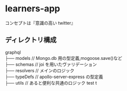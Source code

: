 # learners-app

コンセプトは『意識の高い twitter』

## ディレクトリ構成

graphql  
├── models // Mongo.db 用の型定義,mogoose.save()など  
├── schemas // joi を用いたヴァリデーション  
├── resolvers // メインのロジック  
├── typeDefs // apollo-server-express の型定義  
├── utils // あると便利な共通のロジック
test
t
